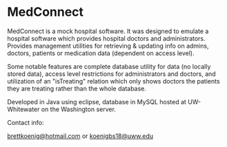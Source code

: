 # MedConnect

MedConnect is a mock hospital software.  It was designed to emulate a hospital software which provides hospital doctors and administrators.
Provides management utilities for retrieving & updating info on admins, doctors, patients or medication data (dependent on access level).

Some notable features are complete database utility for data (no locally stored data), access level restrictions for administrators and doctors, and utilization of an "isTreating" relation which only shows doctors the patients they are treating rather than the whole database.

Developed in Java using eclipse, database in MySQL hosted at UW-Whitewater on the Washington server.

Contact info:

brettkoenig@hotmail.com
or
koenigbs18@uww.edu
